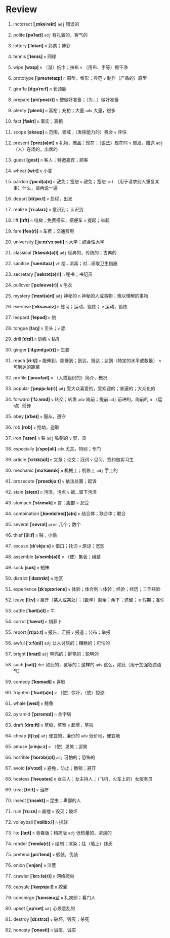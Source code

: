 # Review
1. incorrect **[ˌɪnkəˈrekt]** `adj` 错误的

2. polite **[pəˈlaɪt]** `adj` 有礼貌的，客气的

3. lottery **[ˈlɒtəri]** `n` 彩票；博彩

4. tennis **[ˈtenɪs]** `n` 网球

5. wipe **[waɪp]** `n` （湿）纸巾；抹布 `v` （用布、手等）擦干净

6. prototype **[ˈprəʊtətaɪp]** `n` 原型，雏形；典范 `v` 制作（产品的）原型

7. giraffe **[dʒəˈrɑːf]** `n` 长颈鹿

8. prepare **[prɪˈpeə(r)]** `v` 使做好准备；（为...）做好准备

9. plenty **[ˈplenti]** `n` 富裕；充裕；大量 `adv` 大量，很多

10. fact **[fækt]** `n` 事实；真相

11. scope **[skəʊp]** `n` 范围，领域；（发挥能力的）机会 `v` 评估

12. present **[ˈprez(ə)nt]** `n` 礼物，赠品；现在；（语法）现在时 `v` 颁发，赠送 `adj` （人）在场的，出席的

13. guest **[ɡest]** `n` 客人；特邀嘉宾；顾客

14. wheat **[wiːt]** `n` 小麦

15. pardon **[ˈpɑːd(ə)n]** `n` 赦免；宽恕 `v` 赦免；宽恕 `int` （用于请求别人重复某事）什么，请再说一遍

16. depart **[dɪˈpɑːt]** `v` 启程，出发

17. realize **[ˈriːəlaɪz]** `v` 意识到；认识到

18. lift **[lɪft]** `n` 电梯；免费搭车，搭便车 `v` 提起；举起

19. fare **[feə(r)]** `n` 车费；交通费用

20. university **[ˌjuːnɪˈvɜːsəti]** `n` 大学；综合性大学

21. classical **[ˈklæsɪk(ə)l]** `adj` 经典的，传统的；古典的

22. sanitize **[ˈsænɪtaɪz]** `vt` 给...消毒；对...采取卫生措施

23. secretary **[ˈsekrət(ə)ri]** `n` 秘书；书记员

24. pullover **[ˈpʊləʊvə(r)]** `n` 毛衣

25. mystery **[ˈmɪst(ə)ri]** `adj` 神秘的 `n` 神秘的人或事物；难以理解的事物

26. exercise **[ˈeksəsaɪz]** `n` 练习；运动，锻炼； `v` 运动，锻炼

27. leopard **[ˈlepəd]** `n` 豹

28. tongue **[tʌŋ]** `n` 舌头；`v` 舔

29. drill **[drɪl]** `n` 训练 `v` 钻孔

30. ginger **[ˈdʒɪndʒə(r)]** `n` 生姜

31. reach **[riːtʃ]** `v` 能伸到，能够到；到达，抵达；达到（特定的水平或数量） `n` 可到达的距离

32. profile **[ˈprəʊfaɪl]** `n` （人或组织的）简介，概况

33. popular **[ˈpɒpjuːlə(r)]** `adj` 受大众喜爱的，受欢迎的；普遍的；大众化的

34. forward **[ˈfɔːwəd]** `v` 转交；转发 `adv` 向前；提前 `adj` 前进的，向前的 `n` （运动）前锋

35. obey **[əˈbeɪ]** `v` 服从，遵守

36. rob **[rɒb]** `v` 抢劫，盗取

37. iron **[ˈaɪən]** `n` 铁 `adj` 铁制的 `v` 熨，烫

38. especially **[ɪˈspeʃəli]** `adv` 尤其，特别；专门

39. article **[ˈɑːtɪk(ə)l]** `n` 文章；论文；冠词 `v` 见习，签约做实习生

40. mechanic **[məˈkænɪk]** `n` 机械工；机修工 `adj` 手工的

41. prosecute **[ˈprɒsɪkjuːt]** `v` 依法处置；起诉

42. stain **[steɪn]** `n` 污渍，污点 `v` 被...留下污渍

43. stomach **[ˈstʌmək]** `n` 胃；腹部 `v` 忍受

44. combination **[ˌkɒmbɪˈneɪʃ(ə)n]** `n` 结合体；联合体；联合

45. several **[ˈsevrəl]** `pron` 几个；数个

46. thief **[θiːf]** `n` 贼；小偷

47. excuse **[ɪkˈskjuːs]** `n` 借口；托词 `v` 原谅；宽恕

48. assemble **[əˈsemb(ə)l]** `v` （使）集合；组装

49. sock **[sɒk]** `n` 短袜

50. district **[ˈdɪstrɪkt]** `n` 地区

51. experience **[ɪkˈspɪəriəns]** `v` 体验；体会到 `n` 体验；经验；经历；工作经验

52. leave **[liːv]** `v` 离开（某人或某处）；（数学）剩余；余下；遗留； `n` 假期；准许

53. cattle **[ˈkæt(ə)l]** `n` 牛

54. carrot **[ˈkærət]** `n` 胡萝卜

55. report **[rɪˈpɔːt]** `n` 报告，汇报 `v` 报道；公布；举报

56. awful **[ˈɔːf(ə)l]** `adj` 让人讨厌的；糟糕的；可怕的

57. bright **[braɪt]** `adj` 明亮的；鲜艳的；聪明的

58. such **[sʌtʃ]** `det` 如此的，这等的；这样的 `adv` 这么，如此（用于加强叙述语气）

59. comedy **[ˈkɒmədi]** `n` 喜剧

60. frighten **[ˈfraɪt(ə)n]** `v` （使）惊吓，（使）惊恐

61. whale **[weɪl]** `n` 鲸鱼

62. pyramid **[ˈpɪrəmɪd]** `n` 金字塔

63. draft **[drɑːft]** `n` 草稿，草案 `v` 起草，草拟

64. cheap **[tʃiːp]** `adj` 便宜的，廉价的 `adv` 低价地，便宜地

65. amuse **[əˈmjuːz]** `v` （使）发笑；逗笑

66. horrible **[ˈhɒrəb(ə)l]** `adj` 可怕的；恐怖的

67. avoid **[əˈvɔɪd]** `v` 避免，防止；撤销；避开

68. hostess **[ˈhəʊstəs]** `n` 女主人；女主持人；（飞机、火车上的）女服务员

69. treat **[triːt]** `v` 治疗

70. insect **[ˈɪnsekt]** `n` 昆虫；卑鄙的人

71. ruin **[ˈruːɪn]** `n` 废墟 `v` 毁灭；破坏

72. volleyball **[ˈvɒlibɔːl]** `n` 排球

73. lite **[laɪt]** `n` 青春版；精简版 `adj` 低热量的，清淡的

74. render **[ˈrendə(r)]** `v` 绘制；渲染；往（墙上）抹灰

75. pretend **[prɪˈtend]** `v` 假装，伪装

76. onion **[ˈʌnjən]** `n` 洋葱

77. crawler **[ˈkrɔːlə(r)]** `n` 网络爬虫

78. capsule **[ˈkæpsjuːl]** `n` 胶囊

79. concierge **[ˈkɒnsieəʒ]** `n` 礼宾部；看门人

80. upset **[ˌʌpˈset]** `adj` 心烦意乱的

81. destroy **[dɪˈstrɔɪ]** `v` 破坏，毁灭；杀死

82. honesty **[ˈɒnəsti]** `n` 诚信，诚实

